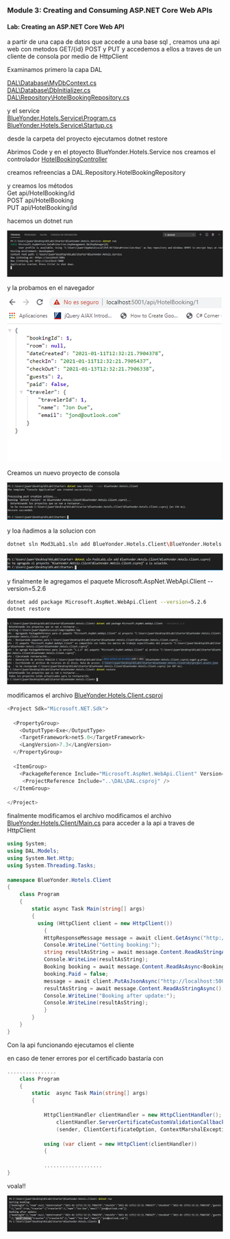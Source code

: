 ### Module 3: Creating and Consuming ASP.NET Core Web APIs

#### Lab: Creating an ASP.NET Core Web API

a partir de una capa de datos que accede a una base sql , creamos una api web con metodos GET/{id} POST y PUT 
y accedemos a ellos a traves de un cliente de consola  por medio de HttpClient



Examinamos primero la capa DAL 

[DAL\Database\MyDbContext.cs](DAL/Database/MyDbContext.cs)  
[DAL\Database\DbInitializer.cs](DAL/Database/DbInitializer.cs)  
[DAL\Repository\HotelBookingRepository.cs](DAL/Repository/HotelBookingRepository.cs)  


y el service  
[BlueYonder.Hotels.Service\Program.cs](BlueYonder.Hotels.Service/Program.cs)   
[BlueYonder.Hotels.Service\Startup.cs](BlueYonder.Hotels.Service/Startup.cs)   
 




desde la carpeta del proyecto ejecutamos dotnet restore


Abrimos Code y en el ptoyecto BlueYonder.Hotels.Service nos creamos el controlador [HotelBookingController](BlueYonder.Hotels.Service/Controllers/HotelBookingController.cs)

creamos refreencias a DAL.Repository.HotelBookingRepository

y creamos los métodos   
	Get api/HotelBooking/id  
	POST api/HotelBooking  
	PUT api/HotelBooking/id

hacemos un dotnet run

![c1](imagenes/c1.PNG)


y la probamos en el navegador

![c2](imagenes/c2.PNG)

Creamos un nuevo proyecto de consola

![c3](imagenes/c3.PNG)

y loa ñadimos a la solucion con 
  
```bash
dotnet sln Mod3Lab1.sln add BlueYonder.Hotels.Client\BlueYonder.Hotels.Client.csproj
```

![c4](imagenes/c4.PNG)


y finalmente le agregamos el paquete  Microsoft.AspNet.WebApi.Client --version=5.2.6

```bash
dotnet add package Microsoft.AspNet.WebApi.Client --version=5.2.6
dotnet restore
```

![c5](imagenes/c5.PNG)


modificamos el archivo [BlueYonder.Hotels.Client.csproj](BlueYonder.Hotels.Client\BlueYonder.Hotels.Client.csproj)


```c#
<Project Sdk="Microsoft.NET.Sdk">

  <PropertyGroup>
    <OutputType>Exe</OutputType>
    <TargetFramework>net5.0</TargetFramework>
    <LangVersion>7.3</LangVersion>
  </PropertyGroup>

  <ItemGroup>
    <PackageReference Include="Microsoft.AspNet.WebApi.Client" Version="5.2.6" />
     <ProjectReference Include="..\DAL\DAL.csproj" />
  </ItemGroup>

</Project>
```


finalmente modificamos el archivo modificamos el archivo [BlueYonder.Hotels.Client/Main.cs](BlueYonder.Hotels.Client/Main.cs) para acceder a la api a traves de HttpClient

```c#
using System;
using DAL.Models;
using System.Net.Http;
using System.Threading.Tasks;

namespace BlueYonder.Hotels.Client
{
    class Program
    {
        static async Task Main(string[] args)
        {
          using (HttpClient client = new HttpClient())
            {
            HttpResponseMessage message = await client.GetAsync("http://localhost:5000/api/HotelBooking/1");
            Console.WriteLine("Getting booking:");
            string resultAsString = await message.Content.ReadAsStringAsync();
            Console.WriteLine(resultAsString);
            Booking booking = await message.Content.ReadAsAsync<Booking>();
            booking.Paid = false; 
            message = await client.PutAsJsonAsync("http://localhost:5000/api/HotelBooking/1", booking);
            resultAsString = await message.Content.ReadAsStringAsync();
            Console.WriteLine("Booking after update:");
            Console.WriteLine(resultAsString);
            }
        }
    }
}
```

Con la api funcionando ejecutamos el cliente 


en caso de tener errores por el certificado bastaría con
```c#
................
    class Program
    {
        static  async Task Main(string[] args)
        {

            HttpClientHandler clientHandler = new HttpClientHandler();
                clientHandler.ServerCertificateCustomValidationCallback =
                (sender, ClientCertificateOption, ContextMarshalException, sslPolicyErrors) => {return true; };

            using (var client = new HttpClient(clientHandler))
			{
			
			...................
}
```


voala!!  


![c6](imagenes/c6.PNG)

